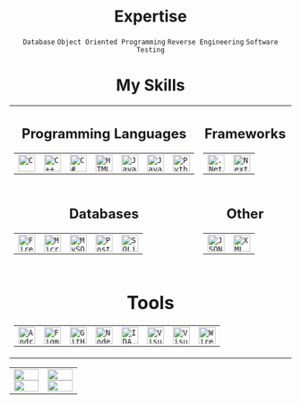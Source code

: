 <!DOCTYPE html>
<html lang="en">
<body>
  <h1 align="center">Expertise</h1>
  <div align="center">
    <code>Database</code>
    <code>Object Oriented Programming</code>
    <code>Reverse Engineering</code>
    <code>Software Testing</code>
  </div>
  <h1 align="center">My Skills</h1>
  <div align="center">
    <table>
      <tr>
        <td align="center" width="1024px">
          <h2 align="center">Programming Languages</h2>
            <div align="center">
              <table>
                <tr>
                  <td>
                    <a href="https://www.w3schools.com/c/" target="_blank" rel="noreferrer">
                      <code><img src="https://cdn.jsdelivr.net/gh/devicons/devicon@latest/icons/c/c-original.svg" height="30px" alt="C" title="C"></code>
                    </a>
                  </td>
                  <td>
                    <a href="https://www.w3schools.com/cpp/" target="_blank" rel="noreferrer">
                      <code><img src="https://cdn.jsdelivr.net/gh/devicons/devicon@latest/icons/cplusplus/cplusplus-original.svg" height="30px" alt="C++" title="C++"></code>
                    </a>
                  </td>
                  <td>
                    <a href="https://www.w3schools.com/cs/" target="_blank" rel="noreferrer">
                      <code><img src="https://cdn.jsdelivr.net/gh/devicons/devicon@latest/icons/csharp/csharp-original.svg" height="30px" alt="C#" title="C#"></code>
                    </a>
                  </td>
                  <td>
                    <a href="[https://www.w3schools.com/cs/](https://www.w3schools.com/html/)" target="_blank" rel="noreferrer">
                      <code><img src="https://cdn.jsdelivr.net/gh/devicons/devicon@latest/icons/html5/html5-original.svg" height="30px" alt="HTML5" title="HTML5"></code>
                    </a>
                  </td>
                  <td>
                    <a href="https://www.java.com/en/" target="_blank" rel="noreferrer">
                      <code><img src="https://cdn.jsdelivr.net/gh/devicons/devicon@latest/icons/java/java-original.svg" height="30px" alt="Java" title="Java"></code>
                    </a>
                  </td>
                  <td>
                    <a href="https://www.w3schools.com/js/" target="_blank" rel="noreferrer">
                      <code><img src="https://cdn.jsdelivr.net/gh/devicons/devicon@latest/icons/javascript/javascript-original.svg" height="30px" alt="Javascript" title="Javascript"></code>
                    </a>
                  </td>
                  <td>
                    <a href="https://www.python.org/" target="_blank" rel="noreferrer">
                      <code><img src="https://cdn.jsdelivr.net/gh/devicons/devicon@latest/icons/python/python-original.svg" height="30px" alt="Python" title="Python"></code>
                    </a>
                  </td>
                </tr>
              </table>
            </div>
        </td>
        <td align="center" width="1024px" colspan="2">
          <h2 align="center">Frameworks</h2>
            <div align="center">
              <table>
                <tr>
                  <td>
                    <a href="https://dotnet.microsoft.com/en-us/" target="_blank" rel="noreferrer">
                      <code><img src="https://cdn.jsdelivr.net/gh/devicons/devicon@latest/icons/dot-net/dot-net-original.svg" height="30px" alt=".Net Framework" title=".Net Framework"></code>
                    </a>
                  </td>
                  <td>
                    <a href="https://nextjs.org/" target="_blank" rel="noreferrer">
                      <code><img src="https://cdn.jsdelivr.net/gh/devicons/devicon@latest/icons/nextjs/nextjs-original.svg" height="30px" alt="Next.js" title="Next.js"></code>
                    </a>
                  </td>
                </tr>
              </table>
            </div>
        </td>
      </tr>
      <tr>
        <td align="center" width="50%">
          <h2 align="center">Databases</h2>
          <div align="center">
            <table>
              <tr>
                <td>
                  <a href="https://firebase.google.com/" target="_blank" rel="noreferrer">
                    <code><img src="https://cdn.jsdelivr.net/gh/devicons/devicon@latest/icons/firebase/firebase-original.svg" height="30px" alt="Firebase" title="Firebase"></code>
                  </a>
                </td>
                <td>
                  <a href="https://www.microsoft.com/en-us/sql-server/" target="_blank" rel="noreferrer">
                    <code><img src="https://cdn.jsdelivr.net/gh/devicons/devicon@latest/icons/microsoftsqlserver/microsoftsqlserver-plain.svg" height="30px" alt="Microsoft SQL Server" title="Microsoft SQL Server"></code>
                  </a>
                </td>
                <td>
                  <a href="https://www.mysql.com/" target="_blank" rel="noreferrer">
                    <code><img src="https://cdn.jsdelivr.net/gh/devicons/devicon@latest/icons/mysql/mysql-original.svg" height="30px" alt="MySQL" title="MySQL"></code>
                  </a>
                </td>
                <td>
                  <a href="https://www.postgresql.org/" target="_blank" rel="noreferrer">
                    <code><img src="https://cdn.jsdelivr.net/gh/devicons/devicon@latest/icons/postgresql/postgresql-original.svg" height="30px" alt="PostgreSQL" title="PostgreSQL"></code>
                  </a>
                </td>
                <td>
                  <a href="https://www.sqlite.org/" target="_blank" rel="noreferrer">
                    <code><img src="https://cdn.jsdelivr.net/gh/devicons/devicon@latest/icons/sqlite/sqlite-original.svg" height="30px" alt="SQLite" title="SQLite"></code>
                  </a>
                </td>
              </tr>
            </table>
          </div>
        </td>
        <td align="center" width="50%">
          <h2 align="center">Other</h2>
          <div align="center">
            <table>
              <tr>
                <td>
                  <a href="https://www.w3schools.com/js/js_json_intro.asp" target="_blank" rel="noreferrer">
                    <code><img src="https://cdn.jsdelivr.net/gh/devicons/devicon@latest/icons/json/json-original.svg" height="30px" alt="JSON" title="JSON"></code>
                  </a>
                </td>
                <td>
                  <a href="https://www.w3schools.com/xml/" target="_blank" rel="noreferrer">
                    <code><img src="https://cdn.jsdelivr.net/gh/devicons/devicon@latest/icons/xml/xml-original.svg" height="30px" alt="XML" title="XML"></code>
                  </a>
                </td>
              </tr>
            </table>
          </div>
        </td>
      </tr>
      <tr>
        <td align="center" width="1024px" colspan="2">
          <h1 align="center">Tools</h1>
          <div align="center">
            <table>
              <tr>
                <td>
                  <a href="https://developer.android.com/" target="_blank" rel="noreferrer">
                    <code><img src="https://cdn.jsdelivr.net/gh/devicons/devicon@latest/icons/androidstudio/androidstudio-original.svg" height="30px" alt="Android Studio" title="Android Studio"></code>
                  </a>
                </td>
                <td>
                  <a href="https://www.w3schools.com/js/js_json_intro.asp" target="_blank" rel="noreferrer">
                    <code><img src="https://cdn.jsdelivr.net/gh/devicons/devicon@latest/icons/figma/figma-original.svg" height="30px" alt="Figma" title="Figma"></code>
                  </a>
                </td>
                <td>
                  <a href="https://github.com/" target="_blank" rel="noreferrer">
                    <code><img src="https://skillicons.dev/icons?i=github" height="30px" alt="GitHub" title="GitHub"></code>
                  </a>
                </td>
                <td>
                  <a href="https://nodejs.org/" target="_blank" rel="noreferrer">
                    <code><img src="https://cdn.jsdelivr.net/gh/devicons/devicon@latest/icons/nodejs/nodejs-original.svg" height="30px" alt="Node.js" title="Node.js"></code>
                  </a>
                </td>
                <td>
                  <a href="https://hex-rays.com/" target="_blank" rel="noreferrer">
                    <code><img src="https://hex-rays.com/favicon/android-icon-192x192.png" height="30px" alt="IDA" title="IDA (Hex-Rays)"></code>
                  </a>
                </td>
                <td>
                  <a href="https://visualstudio.microsoft.com/" target="_blank" rel="noreferrer">
                    <code><img src="https://cdn.jsdelivr.net/gh/devicons/devicon@latest/icons/visualstudio/visualstudio-original.svg" height="30px" alt="Visual Studio" title="Visual Studio"></code>
                  </a>
                </td>
                <td>
                  <a href="https://code.visualstudio.com/" target="_blank" rel="noreferrer">
                    <code><img src="https://cdn.jsdelivr.net/gh/devicons/devicon@latest/icons/vscode/vscode-original.svg" height="30px" alt="Visual Studio Code" title="Visual Studio Code"></code>
                  </a>
                </td>
                <td>
                  <a href="https://www.wireshark.org/" target="_blank" rel="noreferrer">
                    <code><img src="https://raw.githubusercontent.com/boundary/wireshark/refs/heads/master/image/wsicon1024.png" height="30px" alt="Wireshark" title="Wireshark"></code>
                  </a>
                </td>
              </tr>
            </table>
          </div>
        </td>
      </tr>
    </table>
  </div>
  <div align="center">
    <table>
      <tr>
        <td align="center" width="50%">
          <a href="https://github.com/lleq6" target="_blank">
            <img width="100%" src="https://readme-stats-plum-two.vercel.app/api?username=lleq6&show_icons=true&include_all_commits=true&theme=dark&count_private=true&bg_color=202225&border_color=202225&icon_color=B266FF"/>
          </a>
          <a href="https://github.com/lleq6" target="_blank">
            <img width="100%" src="https://readme-stats-plum-two.vercel.app/api/top-langs/?username=lleq6&theme=dark&bg_color=202225&layout=compact&border_color=202225&langs_count=10"/>
          </a>
        </td>
        <td align="center" width="50%">
          <a href="https://github.com/lleq6" target="_blank">
            <img width="100%" src="https://github-contributor-stats.vercel.app/api?username=lleq6&limit=5&theme=dark&bg_color=202225&border_color=202225&hide_border=true&stroke=202225&combine_all_yearly_contributions=true"/>
          </a>
          <a href="https://github.com/lleq6" target="_blank">
            <img width="100%" src="https://github-readme-streak-stats.herokuapp.com/?user=lleq6&theme=dark&background=202225&border_color=202225&hide_border=true&stroke=202225"/>
          </a>
        </td>
      </tr>
    </table>
  </div>
</body>
</html>
